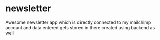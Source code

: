# newsletter
Awesome newsletter app which is directly connected to my mailchimp account and data entered gets stored in there created using backend as well
